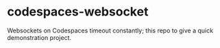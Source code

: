 # codespaces-websocket
Websockets on Codespaces timeout constantly; this repo to give a quick demonstration project.
